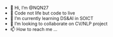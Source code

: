- 👋 Hi, I’m @NQN27
- 👀 Code not life but code to live
- 🌱 I’m currently learning DS&AI in SOICT
- 💞️ I’m looking to collaborate on CV/NLP project
- 📫 How to reach me ...

<!---
NQN27/NQN27 is a ✨ special ✨ repository because its `README.md` (this file) appears on your GitHub profile.
You can click the Preview link to take a look at your changes.
--->
